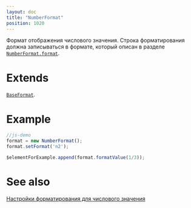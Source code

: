 ```yaml
---
layout: doc
title: "NumberFormat"
position: 1020
---
```


Формат отображения числового значения. Строка форматирования должна записываться в формате, который описан в разделе [`NumberFormat.format`](NumberFormat.format). 

# Extends

[`BaseFormat`](../BaseFormat).

# Example

```js
//js-demo
format = new NumberFormat();
format.setFormat('n2');

$elementForExample.append(format.formatValue(1/3));
```

# See also

[Настройки форматирования для числового значения](NumberFormat.format)
